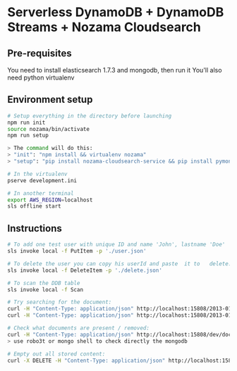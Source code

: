 # Serverless DynamoDB + DynamoDB Streams + Nozama Cloudsearch

## Pre-requisites
You need to install elasticsearch 1.7.3 and mongodb, then run it
You'll also need python virtualenv

## Environment setup

```bash
# Setup everything in the directory before launching
npm run init
source nozama/bin/activate
npm run setup

> The command will do this:
> "init": "npm install && virtualenv nozama"
> "setup": "pip install nozama-cloudsearch-service && pip install pymongo==2.7.2"

# In the virtualenv
pserve development.ini

# In another terminal
export AWS_REGION=localhost
sls offline start
```

##  Instructions

```bash
# To add one test user with unique ID and name 'John', lastname 'Doe'
sls invoke local -f PutItem -p './user.json'

# To delete the user you can copy his userId and paste  it to   delete.json then run:
sls invoke local -f DeleteItem -p './delete.json'

# To scan the DDB table
sls invoke local -f Scan

# Try searching for the document:
curl -H "Content-Type: application/json" http://localhost:15808/2013-01-01/search?q=john
curl -H "Content-Type: application/json" http://localhost:15808/2013-01-01/search?q=somethingnotpresent

# Check what documents are present / removed:
curl -H "Content-Type: application/json" http://localhost:15808/dev/documents
> use robo3t or mongo shell to check directly the mongodb

# Empty out all stored content:
curl -X DELETE -H "Content-Type: application/json" http://localhost:15808/dev/documents
```